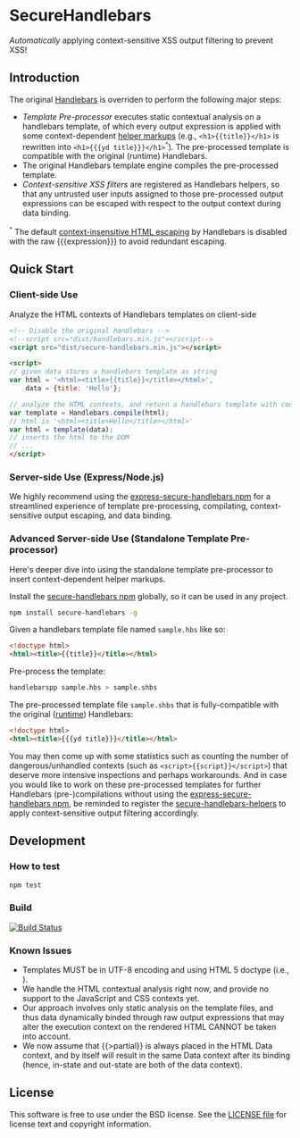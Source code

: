 SecureHandlebars
===============================
*Automatically* applying context-sensitive XSS output filtering to prevent XSS!

## Introduction
The original [Handlebars](http://handlebarsjs.com/) is overriden to perform the following major steps:

- *Template Pre-processor* executes static contextual analysis on a handlebars template, of which every output expression is applied with some context-dependent [helper markups](http://handlebarsjs.com/#helpers) (e.g., `<h1>{{title}}</h1>` is rewritten into `<h1>{{{yd title}}}</h1>`<sup>^</sup>). The pre-processed template is compatible with the original (runtime) Handlebars.
- The original Handlebars template engine compiles the pre-processed template.
- *Context-sensitive XSS filters* are registered as Handlebars helpers, so that any untrusted user inputs assigned to those pre-processed output expressions can be escaped with respect to the output context during data binding.

<sup>^</sup> The default [context-insensitive HTML escaping](http://handlebarsjs.com/#html-escaping) by Handlebars is disabled with the raw {{{expression}}} to avoid redundant escaping.

## Quick Start

### Client-side Use

Analyze the HTML contexts of Handlebars templates on client-side
```html
<!-- Disable the original handlebars -->
<!--script src="dist/handlebars.min.js"></script-->
<script src="dist/secure-handlebars.min.js"></script>

<script>
// given data stores a handlebars template as string
var html = '<html><title>{{title}}</title></html>',
    data = {title: 'Hello'};

// analyze the HTML contexts, and return a handlebars template with context-sensitive helpers added
var template = Handlebars.compile(html);
// html is '<html><title>Hello</title></html>'
var html = template(data);
// inserts the html to the DOM
// ...
</script>
```

### Server-side Use (Express/Node.js)
We highly recommend using the [express-secure-handlebars npm](https://www.npmjs.com/package/express-secure-handlebars) for a streamlined experience of template pre-processing, compilating, context-sensitive output escaping, and data binding.

### Advanced Server-side Use (Standalone Template Pre-processor)
Here's deeper dive into using the standalone template pre-processor to insert context-dependent helper markups. 

Install the [secure-handlebars npm](https://www.npmjs.com/package/secure-handlebars) globally, so it can be used in any project.
```sh
npm install secure-handlebars -g
```

Given a handlebars template file named `sample.hbs` like so:
```html
<!doctype html>
<html><title>{{title}}</title></html>
```

Pre-process the template:
```sh
handlebarspp sample.hbs > sample.shbs
```

The pre-processed template file `sample.shbs` that is fully-compatible with the original ([runtime](http://builds.handlebarsjs.com.s3.amazonaws.com/handlebars.runtime.min-latest.js)) Handlebars:
```html
<!doctype html>
<html><title>{{{yd title}}}</title></html>
```

You may then come up with some statistics such as counting the number of dangerous/unhandled contexts (such as `<script>{{script}}</script>`) that deserve more intensive inspections and perhaps workarounds. And in case you would like to work on these pre-processed templates for further Handlebars (pre-)compilations without using the [express-secure-handlebars npm](https://www.npmjs.com/package/express-secure-handlebars), be reminded to register the [secure-handlebars-helpers](https://www.npmjs.com/package/secure-handlebars-helpers) to apply context-sensitive output filtering accordingly.

## Development

### How to test
```sh
npm test
```

### Build

[![Build Status](https://travis-ci.org/yahoo/secure-handlebars.svg?branch=master)](https://travis-ci.org/yahoo/secure-handlebars)

### Known Issues
- Templates MUST be in UTF-8 encoding and using HTML 5 doctype (i.e., <!doctype html>).
- We handle the HTML contextual analysis right now, and provide no support to the JavaScript and CSS contexts yet.
- Our approach involves only static analysis on the template files, and thus data dynamically binded through raw output expressions that may alter the execution context on the rendered HTML CANNOT be taken into account.
- We now assume that {{>partial}} is always placed in the HTML Data context, and by itself will result in the same Data context after its binding (hence, in-state and out-state are both of the data context). 

## License

This software is free to use under the BSD license.
See the [LICENSE file](./LICENSE) for license text and copyright information.
